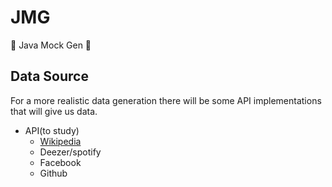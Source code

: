 # JMG
:construction: Java Mock Gen :construction:

## Data Source

For a more realistic data generation there will be some API implementations that will give us data.

- API(to study)
  - [Wikipedia](https://www.mediawiki.org/wiki/API:Main_page/pt-br)
  - Deezer/spotify
  - Facebook
  - Github
